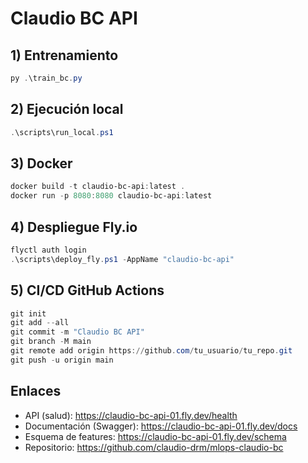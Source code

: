# Claudio BC API

## 1) Entrenamiento
```powershell
py .\train_bc.py
```

## 2) Ejecución local
```powershell
.\scripts\run_local.ps1
```

## 3) Docker
```powershell
docker build -t claudio-bc-api:latest .
docker run -p 8080:8080 claudio-bc-api:latest
```

## 4) Despliegue Fly.io
```powershell
flyctl auth login
.\scripts\deploy_fly.ps1 -AppName "claudio-bc-api"
```

## 5) CI/CD GitHub Actions
```powershell
git init
git add --all
git commit -m "Claudio BC API"
git branch -M main
git remote add origin https://github.com/tu_usuario/tu_repo.git
git push -u origin main
```

## Enlaces
- API (salud): https://claudio-bc-api-01.fly.dev/health
- Documentación (Swagger): https://claudio-bc-api-01.fly.dev/docs
- Esquema de features: https://claudio-bc-api-01.fly.dev/schema
- Repositorio: https://github.com/claudio-drm/mlops-claudio-bc

